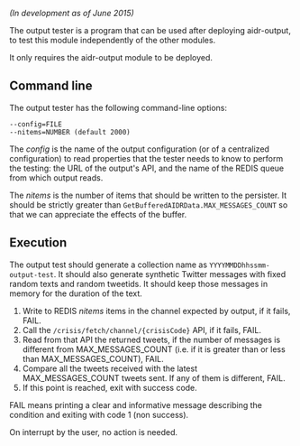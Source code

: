 _(In development as of June 2015)_

The output tester is a program that can be used after deploying aidr-output, to test this module independently of the other modules.

It only requires the aidr-output module to be deployed.

## Command line

The output tester has the following command-line options:

```
--config=FILE
--nitems=NUMBER (default 2000)
```

The _config_ is the name of the output configuration (or of a centralized configuration) to read properties that the tester needs to know to perform the testing: the URL of the output's API, and the name of the REDIS queue from which output reads.

The _nitems_ is the number of items that should be written to the persister. It should be strictly greater than `GetBufferedAIDRData.MAX_MESSAGES_COUNT` so that we can appreciate the effects of the buffer.

## Execution

The output test should generate a collection name as `YYYYMMDDhhssmm-output-test`. It should also generate synthetic Twitter messages with fixed random texts and random tweetids. It should keep those messages in memory for the duration of the text.

1. Write to REDIS _nitems_ items in the channel expected by output, if it fails, FAIL.
1. Call the `/crisis/fetch/channel/{crisisCode}` API, if it fails, FAIL.
1. Read from that API the returned tweets, if the number of messages is different from MAX_MESSAGES_COUNT (i.e. if it is greater than or less than MAX_MESSAGES_COUNT), FAIL.
1. Compare all the tweets received with the latest MAX_MESSAGES_COUNT tweets sent. If any of them is different, FAIL.
1. If this point is reached, exit with success code.

FAIL means printing a clear and informative message describing the condition and exiting with code 1 (non success).

On interrupt by the user, no action is needed.